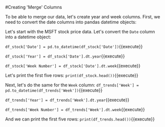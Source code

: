 #Creating 'Merge' Columns 

To be able to merge our data, let's create year and week columns. First, we need to convert the date columns into pandas datetime objects:

Let's start with the MSFT stock price data. Let's convert the `Date` column into a datetime object:

`df_stock['Date'] = pd.to_datetime(df_stock['Date'])`{{execute}}

`df_stock['Year'] = df_stock['Date'].dt.year`{{execute}}

`df_stock['Week Number'] = df_stock['Date'].dt.week`{{execute}}

Let's print the first five rows:
`print(df_stock.head())`{{execute}}

Next, let's do the same for the `Week` column:
`df_trends['Week'] = pd.to_datetime(df_trends['Week'])`{{execute}}

`df_trends['Year'] = df_trends['Week'].dt.year`{{execute}}

`df_trends['Week Number'] = df_trends['Week'].dt.week`{{execute}}

And we can print the first five rows:
`print(df_trends.head())`{{execute}}

